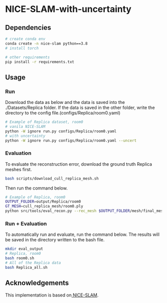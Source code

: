 # NICE-SLAM-with-uncertainty


## Dependencies
```bash
# create conda env
conda create -n nice-slam python==3.8
# install torch

# other requirements
pip install -r requirements.txt
```

## Usage
### Run
Download the data as below and the data is saved into the ./Datasets/Replica folder. If the data is saved in the other folder, write the directory to the config file.(configs/Replica/room0.yaml)
```bash
# Example of Replica dataset, room0
# vanila NICE-SLAM
python -W ignore run.py configs/Replica/room0.yaml
# with uncertainty
python -W ignore run.py configs/Replica/room0.yaml --uncert
```
### Evaluation
To evaluate the reconstruction error, download the ground truth Replica meshes first.
```bash
bash scripts/download_cull_replica_mesh.sh
```
Then run the command below.
```bash
# Example of Replica, room0
OUTPUT_FOLDER=output/Replica/room0
GT_MESH=cull_replica_mesh/room0.ply
python src/tools/eval_recon.py --rec_mesh $OUTPUT_FOLDER/mesh/final_mesh_eval_rec.ply --gt_mesh $GT_MESH -2d -3d
```
### Run + Evaluation
To automatically run and evaluate, run the command below.
The results will be saved in the directory written to the bash file.
```bash
mkdir eval_output
# Replica, room0
bash room0.sh
# All of the Replica data
bash Replica_all.sh
```

## Acknowledgements
This implementation is based on[ NICE-SLAM](https://github.com/cvg/nice-slam/tree/master).
